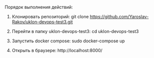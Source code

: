 Порядок выполнения действий:

1. Клонировать репозиторий: git clone https://github.com/Yaroslav-Rakov/uklon-devops-test3.git

2. Перейти в папку uklon-devops-test3: cd uklon-devops-test3

3. Запустить docker compose: sudo docker-compose up 

4. Открыть в браузере: http://localhost:8000/

